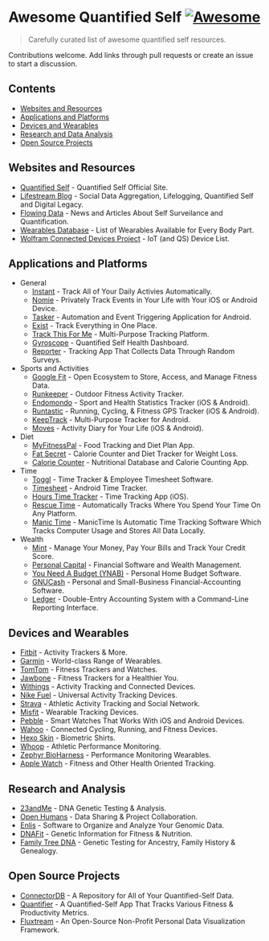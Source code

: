 # Awesome Quantified Self [![Awesome](https://cdn.rawgit.com/sindresorhus/awesome/d7305f38d29fed78fa85652e3a63e154dd8e8829/media/badge.svg)](https://github.com/sindresorhus/awesome)

> Carefully curated list of awesome quantified self resources.

Contributions welcome. Add links through pull requests or create an issue to start a discussion.

## Contents

  * [Websites and Resources](#websites-and-resources)
  * [Applications and Platforms](#applications-and-platforms)
  * [Devices and Wearables](#devices-and-wearables)
  * [Research and Data Analysis](#research-and-data-analysis)
  * [Open Source Projects](#open-source-projects)

## Websites and Resources

* [Quantified Self](http://quantifiedself.com/) - Quantified Self Official Site.
* [Lifestream Blog](http://lifestreamblog.com/) - Social Data Aggregation, Lifelogging, Quantified Self and Digital Legacy.
* [Flowing Data](http://flowingdata.com/category/self-surveillance/) - News and Articles About Self Surveilance and Quantification.
* [Wearables Database](http://vandrico.com/wearables/) - List of Wearables Available for Every Body Part.
* [Wolfram Connected Devices Project](http://devices.wolfram.com/) - IoT (and QS) Device List.

## Applications and Platforms
* General
  * [Instant](http://instantapp.today/) - Track All of Your Daily Activies Automatically.
  * [Nomie](http://nomie.io/) - Privately Track Events in Your Life with Your iOS or Android Device.
  * [Tasker](https://play.google.com/store/apps/details?id=net.dinglisch.android.taskerm&hl=en) - Automation and Event Triggering Application for Android.
  * [Exist](https://exist.io/) - Track Everything in One Place.
  * [Track This For Me](https://www.trackthisfor.me/) - Multi-Purpose Tracking Platform.
  * [Gyroscope](https://gyrosco.pe/) - Quantified Self Health Dashboard.
  * [Reporter](http://www.reporter-app.com/) - Tracking App That Collects Data Through Random Surveys.
* Sports and Activities
  * [Google Fit](https://www.google.com/fit) - Open Ecosystem to Store, Access, and Manage Fitness Data.
  * [Runkeeper](http://runkeeper.com/) - Outdoor Fitness Activity Tracker.
  * [Endomondo](https://www.endomondo.com/) - Sport and Health Statistics Tracker (iOS & Android).
  * [Runtastic](ttps://www.runtastic.com/) - Running, Cycling, & Fitness GPS Tracker (iOS & Android).
  * [KeepTrack](https://play.google.com/store/apps/details?id=com.zagalaga.keeptrack&hl=en) - Multi-Purpose Tracker for Android.
  * [Moves](https://moves-app.com/) - Activity Diary for Your Life (iOS & Android).
* Diet
  * [MyFitnessPal](http://www.myfitnesspal.com/) - Food Tracking and Diet Plan App.
  * [Fat Secret](https://www.fatsecret.com/) - Calorie Counter and Diet Tracker for Weight Loss.
  * [Calorie Counter](https://www.caloriecount.com/) - Nutritional Database and Calorie Counting App.
* Time
  * [Toggl](https://toggl.com/) - Time Tracker & Employee Timesheet Software.
  * [Timesheet](http://timesheet.rauscha.com/) - Android Time Tracker.
  * [Hours Time Tracker](https://www.hourstimetracking.com/) - Time Tracking App (iOS).
  * [Rescue Time](https://www.rescuetime.com/) - Automatically Tracks Where You Spend Your Time On Any Platform.
  * [Manic Time](http://www.manictime.com/) - ManicTime Is Automatic Time Tracking Software Which Tracks Computer Usage and Stores All Data Locally.
* Wealth
  * [Mint](www.mint.com) - Manage Your Money, Pay Your Bills and Track Your Credit Score.
  * [Personal Capital](https://www.personalcapital.com/) - Financial Software and Wealth Management.
  * [You Need A Budget (YNAB)](www.youneedabudget.com) - Personal Home Budget Software.
  * [GNUCash](https://www.gnucash.org/) - Personal and Small-Business Financial-Accounting Software.
  * [Ledger](https://github.com/ledger/ledger) - Double-Entry Accounting System with a Command-Line Reporting Interface.

## Devices and Wearables

* [Fitbit](http://www.fitbit.com/) - Activity Trackers & More.
* [Garmin](https://buy.garmin.com/en-US/US/wearables/c10002-p1.html) - World-class Range of Wearables.
* [TomTom](https://www.tomtom.com/en_us/sports/fitness-trackers/) - Fitness Trackers and Watches.
* [Jawbone](https://jawbone.com/) - Fitness Trackers for a Healthier You.
* [Withings](http://www.withings.com/) - Activity Tracking and Connected Devices.
* [Nike Fuel](https://secure-nikeplus.nike.com/plus/what_is_fuel/) - Universal Activity Tracking Devices.
* [Strava](https://www.strava.com/) - Athletic Activity Tracking and Social Network.
* [Misfit](https://misfit.com/) - Wearable Tracking Devices.
* [Pebble](https://www.pebble.com/) - Smart Watches That Works With iOS and Android Devices.
* [Wahoo](http://wahoofitness.com/) - Connected Cycling, Running, and Fitness Devices.
* [Hexo Skin](http://www.hexoskin.com/) - Biometric Shirts.
* [Whoop](http://whoop.com/) - Athletic Performance Monitoring.
* [Zephyr BioHarness](https://www.zephyranywhere.com/products/bioharness-3) - Performance Monitoring Wearables.
* [Apple Watch](http://www.apple.com/watch/) - Fitness and Other Health Oriented Tracking.

## Research and Analysis

* [23andMe](https://www.23andme.com/) - DNA Genetic Testing & Analysis.
* [Open Humans](https://www.openhumans.org/) - Data Sharing & Project Collaboration.
* [Enlis](https://www.enlis.com/personal_edition.html) - Software to Organize and Analyze Your Genomic Data.
* [DNAFit](https://www.dnafit.com/) - Genetic Information for Fitness & Nutrition.
* [Family Tree DNA](https://www.familytreedna.com/) - Genetic Testing for Ancestry, Family History & Genealogy.

## Open Source Projects

* [ConnectorDB](https://github.com/connectordb/connectordb) - A Repository for All of Your Quantified-Self Data.
* [Quantifier](https://github.com/tsubery/quantifier) - A Quantified-Self App That Tracks Various Fitness & Productivity Metrics.
* [Fluxtream](https://github.com/fluxtream/fluxtream-app) - An Open-Source Non-Profit Personal Data Visualization Framework.
